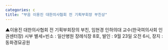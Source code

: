 ```yaml
---
categories: c
title: "부음 이용진 대한의사협회 전 기획부회장 부친상"
---
```

▲이용진 대한의사협회 전 기획부회장의 부친, 임현경 인하의대 교수(한국여의사회 인권센터장) 시부 별세=빈소 : 일산병원 장례식장 8호, 발인 : 9월 23일 오전 6시, 장지 : 동화경묘공원